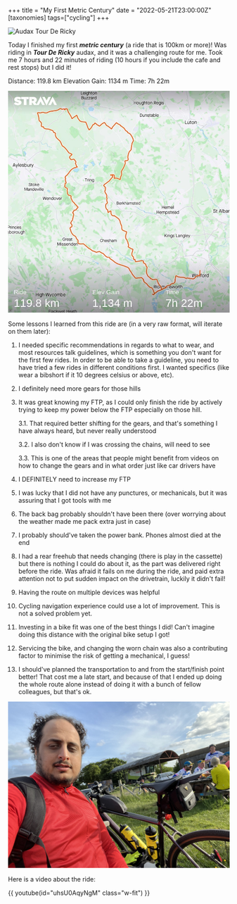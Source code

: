 +++
title = "My First Metric Century"
date = "2022-05-21T23:00:00Z"
[taxonomies]
tags=["cycling"]
+++

![Audax Tour De Ricky](audax-brevet.png)

Today I finished my first _**metric century**_ (a ride that is 100km or more)! Was riding in _**Tour De
Ricky**_ audax, and it was a challenging route for me. Took me 7 hours and 22 minutes of riding (10
hours if you include the cafe and rest stops) but I did it!

Distance: 119.8 km
Elevation Gain: 1134 m
Time: 7h 22m

![Metric Century Stats](metric-century-strava.jpg)

Some lessons I learned from this ride are (in a very raw format, will iterate on them later):

1. I needed specific recommendations in regards to what to wear, and most resources talk guidelines,
which is something you don't want for the first few rides. In order to be able to take a guideline,
you need to have tried a few rides in different conditions first. I wanted specifics (like wear a
bibshort if it 10 degrees celsius or above, etc).

2. I definitely need more gears for those hills

3. It was great knowing my FTP, as I could only finish the ride by actively trying to keep my power
below the FTP especially on those hill.

   3.1. That required better shifting for the gears, and that's something I have always heard, but never
   really understood

   3.2. I also don't know if I was crossing the chains, will need to see

   3.3. This is one of the areas that people might benefit from videos on how to change the gears and in
   what order just like car drivers have

4. I DEFINITELY need to increase my FTP

5. I was lucky that I did not have any punctures, or mechanicals, but it was assuring that I got tools
with me

6. The back bag probably shouldn't have been there (over worrying about the weather made me pack extra
just in case)

7. I probably should've taken the power bank. Phones almost died at the end

8. I had a rear freehub that needs changing (there is play in the cassette) but there is nothing I
could do about it, as the part was delivered right before the ride. Was afraid it fails on me during
the ride, and paid extra attention not to put sudden impact on the drivetrain, luckily it didn't
fail!

9. Having the route on multiple devices was helpful

10. Cycling navigation experience could use a lot of improvement. This is not a solved problem yet.

11. Investing in a bike fit was one of the best things I did! Can't imagine doing this distance with the
original bike setup I got!

12. Servicing the bike, and changing the worn chain was also a contributing factor to minimise the risk
of getting a mechanical, I guess!

13. I should've planned the transportation to and from the start/finish point better! That cost me a
late start, and because of that I ended up doing the whole route alone instead of doing it with a
bunch of fellow colleagues, but that's ok.

![Me at the finish line](metric-century-finish-line.jpg)

Here is a video about the ride:

{{ youtube(id="uhsU0AqyNgM" class="w-fit") }}
